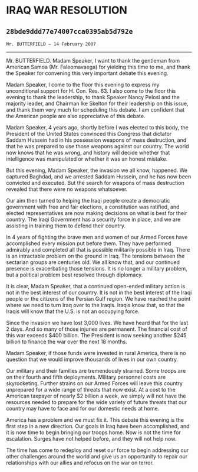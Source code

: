 # IRAQ WAR RESOLUTION
## `28bde9ddd77e74007cca0395ab5d792e`
`Mr. BUTTERFIELD — 14 February 2007`

---


Mr. BUTTERFIELD. Madam Speaker, I want to thank the gentleman from 
American Samoa (Mr. Faleomavaega) for yielding this time to me, and 
thank the Speaker for convening this very important debate this 
evening.



Madam Speaker, I come to the floor this evening to express my 
unconditional support for H. Con. Res. 63. I also come to the floor 
this evening to thank the leadership, to thank Speaker
Nancy Pelosi 
and the majority leader, and Chairman Ike Skelton for their leadership 
on this issue, and thank them very much for scheduling this debate. I 
am confident that the American people are also appreciative of this 
debate.

Madam Speaker, 4 years ago, shortly before I was elected to this 
body, the President of the United States convinced this Congress that 
dictator Saddam Hussein had in his possession weapons of mass 
destruction, and that he was prepared to use those weapons against our 
country. The world now knows that he was wrong, and history will decide 
whether that intelligence was manipulated or whether it was an honest 
mistake.

But this evening, Madam Speaker, the invasion we all know, happened. 
We captured Baghdad, and we arrested Saddam Hussein, and he has now 
been convicted and executed. But the search for weapons of mass 
destruction revealed that there were no weapons whatsoever.

Our aim then turned to helping the Iraqi people create a democratic 
government with free and fair elections, a constitution was ratified, 
and elected representatives are now making decisions on what is best 
for their country. The Iraqi Government has a security force in place, 
and we are assisting in training them to defend their country.

In 4 years of fighting the brave men and women of our Armed Forces 
have accomplished every mission put before them. They have performed 
admirably and completed all that is possible militarily possible in 
Iraq. There is an intractable problem on the ground in Iraq. The 
tensions between the sectarian groups are centuries old. We all know 
that, and our continued presence is exacerbating those tensions. It is 
no longer a military problem, but a political problem best resolved 
through diplomacy.

It is clear, Madam Speaker, that a continued open-ended military 
action is not in the best interest of our country. It is not in the 
best interest of the Iraqi people or the citizens of the Persian Gulf 
region. We have reached the point where we need to turn Iraq over to 
the Iraqis. Iraqis know that, so that the Iraqis will know that the 
U.S. is not an occupying force.

Since the invasion we have lost 3,000 lives. We have heard that for 
the last 2 days. And so many of those injuries are permanent. The 
financial cost of this war exceeds $400 billion. The President is now 
seeking another $245 billion to finance the war over the next 18 
months.

Madam Speaker, if those funds were invested in rural America, there 
is no question that we would improve thousands of lives in our own 
country.

Our military and their families are tremendously strained. Some 
troops are on their fourth and fifth deployments. Military personnel 
costs are skyrocketing. Further strains on our Armed Forces will leave 
this country unprepared for a wide range of threats that now exist. At 
a cost to the American taxpayer of nearly $2 billion a week, we simply 
will not have the resources needed to prepare for the wide variety of 
future threats that our country may have to face and for our domestic 
needs at home.

America has a problem and we must fix it. This debate this evening is 
the first step in a new direction. Our goals in Iraq have been 
accomplished, and it is now time to begin bringing our troops home. Now 
is not the time for escalation. Surges have not helped before, and they 
will not help now.

The time has come to redeploy and reset our force to begin addressing 
our other challenges around the world and give us an opportunity to 
repair our relationships with our allies and refocus on the war on 
terror.